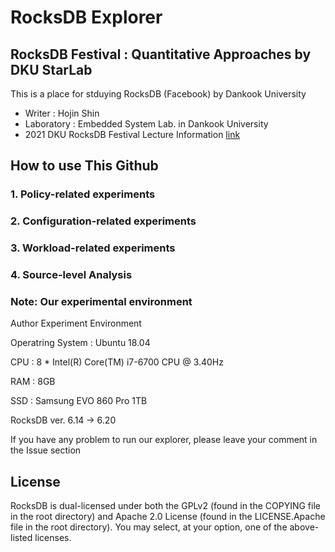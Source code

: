 # RocksDB Explorer 

## RocksDB Festival : Quantitative Approaches by DKU StarLab

This is a place for stduying RocksDB (Facebook) by Dankook University
- Writer : Hojin Shin
- Laboratory : Embedded System Lab. in Dankook University
- 2021 DKU RocksDB Festival Lecture Information [link]()

## How to use This Github

### 1. Policy-related experiments

### 2. Configuration-related experiments

### 3. Workload-related experiments

### 4. Source-level Analysis

### Note: Our experimental environment

Author Experiment Environment

  Operatring System : Ubuntu 18.04
  
  CPU : 8 * Intel(R) Core(TM) i7-6700 CPU @ 3.40Hz
  
  RAM : 8GB
  
  SSD : Samsung EVO 860 Pro 1TB
  
  RocksDB ver. 6.14 -> 6.20

If you have any problem to run our explorer, please leave your comment in the Issue section

## License

RocksDB is dual-licensed under both the GPLv2 (found in the COPYING file in the root directory) and Apache 2.0 License (found in the LICENSE.Apache file in the root directory).  You may select, at your option, one of the above-listed licenses.
